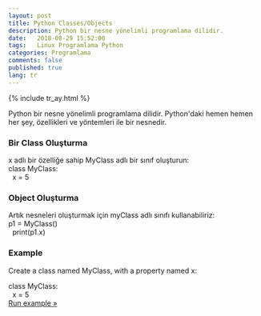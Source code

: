 ```yaml
---
layout: post
title: Python Classes/Objects
description: Python bir nesne yönelimli programlama dilidir.
date:   2018-08-29 15:52:00
tags:   Linux Programlama Python
categories: Programlama
comments: false
published: true
lang: tr
---
```


{% include tr_ay.html %}
<link rel="stylesheet" href="/css/w3.css">

Python bir nesne yönelimli programlama dilidir.
Python'daki hemen hemen her şey, özellikleri ve yöntemleri ile bir nesnedir. 

<h3>Bir Class Oluşturma</h3>
x adlı bir özelliğe sahip MyClass adlı bir sınıf oluşturun:
<div class="w3-code notranslate pythonHigh">
  class MyClass:<br>&nbsp; x = 5</div>


<div class="teaser clearfix"></div>
<h3>Object Oluşturma</h3>
Artık nesneleri oluşturmak için myClass adlı sınıfı kullanabiliriz:

<div class="w3-code notranslate pythonHigh">
  p1 = MyClass()<br>&nbsp; print(p1.x)</div>


<div class="w3-example">
<h3>Example</h3>
<p>Create a class named MyClass, with a property named x:</p>
<div class="w3-code notranslate pythonHigh">
  class MyClass:<br>&nbsp; x = 5</div>
<a target="_blank" class="w3-btn w3-margin-bottom" href="showpython.asp?filename=demo_class1">Run example &raquo;</a>
</div>



<div class="teaser clearfix"></div>


